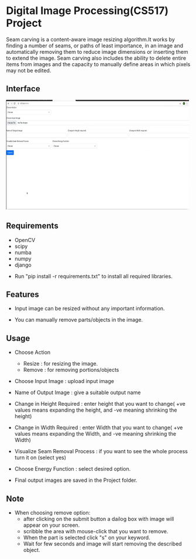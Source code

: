 # Digital Image Processing(CS517) Project

Seam carving is a content-aware image resizing algorithm.It works by finding a number of seams, or paths of least importance, in an image and automatically removing them to reduce image dimensions or inserting them to extend the image. Seam carving also includes the ability to delete entire items from images and the capacity to manually define areas in which pixels may not be edited.

## Interface 

<img src="https://github.com/dhakad-anant/Digital-Image-Processing-Project/blob/main/interface.jpeg" height="300" width="500">


## Requirements
* OpenCV
* scipy
* numba
* numpy
* django

- Run "pip install -r requirements.txt" to install all required libraries.

## Features 

* Input image can be resized without any important information. 
  
* You can manually remove parts/objects in the image. 

## Usage

* Choose Action 
    - Resize : for resizing the image.
    - Remove : for removing portions/objects

* Choose Input Image : upload input image 
  
* Name of Output Image : give a suitable output name 

* Change in Height Required : enter height that you want to change( +ve values means expanding the height, and -ve meaning shrinking the height) 
  
* Change in Width Required : enter Width that you want to change( +ve values means expanding the Width, and -ve meaning shrinking the Width) 

* Visualize Seam Removal Process : if you want to see the whole process turn it on (select yes)
  
* Choose Energy Function : select desired option. 
  
* Final output images are saved in the Project folder.
  
## Note

* When choosing remove option: 
    - after clicking on the submit button a dailog box with image will appear on your screen.
    - scribble the area with mouse-click that you want to remove. 
    - When the part is selected click "s" on your keyword. 
    - Wait for few seconds and image will start removing the described object.
  